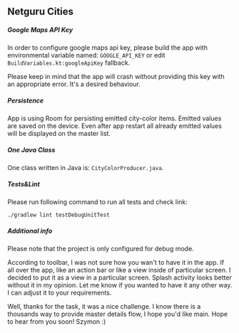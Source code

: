 ## Netguru Cities

##### Google Maps API Key

In order to configure google maps api key, please build the app with environmental variable named:
`GOOGLE_API_KEY` or edit `BuildVariables.kt:googleApiKey` fallback.

Please keep in mind that the app will crash without providing this key with an appropriate error. 
It's a desired behaviour.

##### Persistence

App is using Room for persisting emitted city-color items.
Emitted values are saved on the device. Even after app restart all already emitted values will
be displayed on the master list.

##### One Java Class

One class written in Java is: `CityColorProducer.java`.

##### Tests&Lint

Please run following command to run all tests and check link:
```shell script
./gradlew lint testDebugUnitTest
```

##### Additional info

Please note that the project is only configured for debug mode.

According to toolbar, I was not sure how you wan't to have it in the app. If all over the app, like
an action bar or like a view inside of particular screen. I decided to put it as a view in a particular
screen. Splash activity looks better without it in my opinion.
Let me know if you wanted to have it any other way. I can adjust it to your requirements.

Well, thanks for the task, it was a nice challenge. I know there is a thousands way to provide
master details flow, I hope you'd like main.
Hope to hear from you soon!
Szymon :)